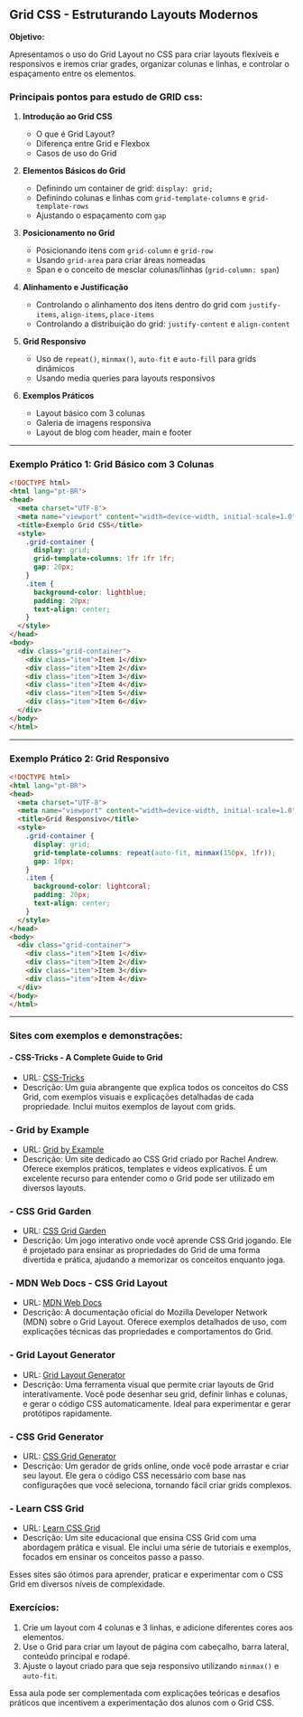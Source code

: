 ## **Grid CSS - Estruturando Layouts Modernos**

**Objetivo:**

Apresentamos o uso do Grid Layout no CSS para criar layouts flexíveis e responsivos e iremos criar grades, organizar colunas e linhas, e controlar o espaçamento entre os elementos.

### **Principais pontos para estudo de GRID css:**

1. **Introdução ao Grid CSS**

   - O que é Grid Layout?
   - Diferença entre Grid e Flexbox
   - Casos de uso do Grid
2. **Elementos Básicos do Grid**

   - Definindo um container de grid: `display: grid;`
   - Definindo colunas e linhas com `grid-template-columns` e `grid-template-rows`
   - Ajustando o espaçamento com `gap`
3. **Posicionamento no Grid**

   - Posicionando itens com `grid-column` e `grid-row`
   - Usando `grid-area` para criar áreas nomeadas
   - Span e o conceito de mesclar colunas/linhas (`grid-column: span`)
4. **Alinhamento e Justificação**

   - Controlando o alinhamento dos itens dentro do grid com `justify-items`, `align-items`, `place-items`
   - Controlando a distribuição do grid: `justify-content` e `align-content`
5. **Grid Responsivo**

   - Uso de `repeat()`, `minmax()`, `auto-fit` e `auto-fill` para grids dinâmicos
   - Usando media queries para layouts responsivos
6. **Exemplos Práticos**

   - Layout básico com 3 colunas
   - Galeria de imagens responsiva
   - Layout de blog com header, main e footer

---

### **Exemplo Prático 1: Grid Básico com 3 Colunas**

```html
<!DOCTYPE html>
<html lang="pt-BR">
<head>
  <meta charset="UTF-8">
  <meta name="viewport" content="width=device-width, initial-scale=1.0">
  <title>Exemplo Grid CSS</title>
  <style>
    .grid-container {
      display: grid;
      grid-template-columns: 1fr 1fr 1fr;
      gap: 20px;
    }
    .item {
      background-color: lightblue;
      padding: 20px;
      text-align: center;
    }
  </style>
</head>
<body>
  <div class="grid-container">
    <div class="item">Item 1</div>
    <div class="item">Item 2</div>
    <div class="item">Item 3</div>
    <div class="item">Item 4</div>
    <div class="item">Item 5</div>
    <div class="item">Item 6</div>
  </div>
</body>
</html>
```

---

### **Exemplo Prático 2: Grid Responsivo**

```html
<!DOCTYPE html>
<html lang="pt-BR">
<head>
  <meta charset="UTF-8">
  <meta name="viewport" content="width=device-width, initial-scale=1.0">
  <title>Grid Responsivo</title>
  <style>
    .grid-container {
      display: grid;
      grid-template-columns: repeat(auto-fit, minmax(150px, 1fr));
      gap: 10px;
    }
    .item {
      background-color: lightcoral;
      padding: 20px;
      text-align: center;
    }
  </style>
</head>
<body>
  <div class="grid-container">
    <div class="item">Item 1</div>
    <div class="item">Item 2</div>
    <div class="item">Item 3</div>
    <div class="item">Item 4</div>
  </div>
</body>
</html>
```

---

### **Sites com exemplos e demonstrações**:

#### **- CSS-Tricks - A Complete Guide to Grid**

- URL: [CSS-Tricks](https://css-tricks.com/snippets/css/complete-guide-grid/)
- Descrição: Um guia abrangente que explica todos os conceitos do CSS Grid, com exemplos visuais e explicações detalhadas de cada propriedade. Inclui muitos exemplos de layout com grids.

### **- Grid by Example**

- URL: [Grid by Example](https://gridbyexample.com/)
- Descrição: Um site dedicado ao CSS Grid criado por Rachel Andrew. Oferece exemplos práticos, templates e vídeos explicativos. É um excelente recurso para entender como o Grid pode ser utilizado em diversos layouts.

### **- CSS Grid Garden**

- URL: [CSS Grid Garden](https://cssgridgarden.com/)
- Descrição: Um jogo interativo onde você aprende CSS Grid jogando. Ele é projetado para ensinar as propriedades do Grid de uma forma divertida e prática, ajudando a memorizar os conceitos enquanto joga.

### **- MDN Web Docs - CSS Grid Layout**

- URL: [MDN Web Docs](https://developer.mozilla.org/en-US/docs/Web/CSS/CSS_Grid_Layout)
- Descrição: A documentação oficial do Mozilla Developer Network (MDN) sobre o Grid Layout. Oferece exemplos detalhados de uso, com explicações técnicas das propriedades e comportamentos do Grid.

### **- Grid Layout Generator**

- URL: [Grid Layout Generator](https://grid.layoutit.com/)
- Descrição: Uma ferramenta visual que permite criar layouts de Grid interativamente. Você pode desenhar seu grid, definir linhas e colunas, e gerar o código CSS automaticamente. Ideal para experimentar e gerar protótipos rapidamente.

### **- CSS Grid Generator**

- URL: [CSS Grid Generator](https://cssgrid-generator.netlify.app/)
- Descrição: Um gerador de grids online, onde você pode arrastar e criar seu layout. Ele gera o código CSS necessário com base nas configurações que você seleciona, tornando fácil criar grids complexos.

### **- Learn CSS Grid**

- URL: [Learn CSS Grid](https://learncssgrid.com/)
- Descrição: Um site educacional que ensina CSS Grid com uma abordagem prática e visual. Ele inclui uma série de tutoriais e exemplos, focados em ensinar os conceitos passo a passo.

Esses sites são ótimos para aprender, praticar e experimentar com o CSS Grid em diversos níveis de complexidade.

### **Exercícios:**

1. Crie um layout com 4 colunas e 3 linhas, e adicione diferentes cores aos elementos.
2. Use o Grid para criar um layout de página com cabeçalho, barra lateral, conteúdo principal e rodapé.
3. Ajuste o layout criado para que seja responsivo utilizando `minmax()` e `auto-fit`.

Essa aula pode ser complementada com explicações teóricas e desafios práticos que incentivem a experimentação dos alunos com o Grid CSS.
